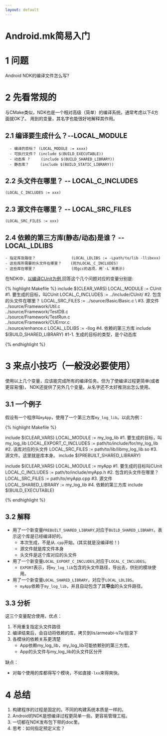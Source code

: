 ```yaml
---
layout: default
---
```


Android.mk简易入门
============================

1 问题
====
Android NDK的编译文件怎么写?

2 先看常规的
================
与CMake类似，NDK也是一个相对高级（简单）的编译系统。通常考虑以下4方面就OK了。
用到的变量，其名字也能很好地解释其作用。

2.1 编译要生成什么？--LOCAL_MODULE
--------------------
      - 编译的目标？ (LOCAL_MODULE := xxxx)
      - 可执行文件？ (include $(BUILD_EXECUTABLE))
      - 动态库 ?     (include $(BUILD_SHARED_LIBRARY))
      - 静态库？     (include $(BUILD_STATIC_LIBRARY))

2.2 头文件在哪里？ -- LOCAL\_C\_INCLUDES
--------------------
    (LOCAL_C_INCLUDES := xxx)

2.3 源文件在哪里？             -- LOCAL\_SRC\_FILES
--------------------
    (LOCAL_SRC_FILES := xxx)

2.4 依赖的第三方库(静态/动态)是谁？ -- LOCAL\_LDLIBS
--------------------
    - 指定库及路径？                (LOCAL_LDLIBS := -Lpath/to/lib -llibxxx)
    - 这些库所需要的头文件在哪里？    (同为LOCAL_C_INCLUDES)
    - 这些库在哪里？                (同gcc的选项，用`-L`来表示)


在NDK中，[以编译CUnit为例][1],回答这个几个问题对应的变量分别是:

{% highlight Makefile %}
include $(CLEAR_VARS)
LOCAL_MODULE := CUnit    #1. 要生成的目标，叫CUnit
LOCAL_C_INCLUDES := ../include/CUnit/   #2. 包含的头文件在哪里？
LOCAL_SRC_FILES := ../source/Basic/Basic.c \ #3.  源文件
            ../source/Framework/Util.c \
            ../source/Framework/TestDB.c \
            ../source/Framework/TestRun.c \
            ../source/Framework/CUError.c \
            ../source/enhance.c
LOCAL_LDLIBS := -llog                  #4. 依赖的第三方库
include $(BUILD_SHARED_LIBRARY)        #1-1. 生成的目标的类型，是个动态库

{% endhighlight %}

3 来点小技巧（一般没必要使用）
==========
使用以上几个变量，应该能完成所有的编译任务。但为了使编译过程更简单(或者更容易懂)，
NDK还提供了另外几个变量。从名字还不太好推测出怎么使用。

3.1 一个例子
-------------------------

假设有一个程序叫`myApp`，使用了一个第三方库`my_log_lib`。以此为例：

{% highlight Makefile %}

include $(CLEAR_VARS)
LOCAL_MODULE :=  my_log_lib                               #1. 要生成的目标，叫 my_log_lib
LOCAL_EXPORT_C_INCLUDES := path/to/include/for/my_log_lib #2. 该库对应的头文件
LOCAL_SRC_FILES := path/to/lib/libmy_log_lib.so           #3.  源文件。这里就是库本身。
include $(PREBUILT\_SHARED\_LIBRARY)

include $(CLEAR_VARS)
LOCAL_MODULE :=  myApp                                    #1. 要生成的目标叫CUnit
LOCAL_C_INCLUDES := path/to/include/myApp.h               #2. 包含的头文件在哪里？
LOCAL_SRC_FILES :=  path/to/myApp.cpp                     #3. 源文件
LOCAL_SHARED_LIBRARY := my_log_lib                        #4. 依赖的第三方库
include $(BUILD_EXECUTABLE)

{% endhighlight %}



3.2 解释
-------
- 用了一个新变量`PREBUILT_SHARED_LIBRARY`,对应于`BUILD_SHARED_LIBRARY`。表示这个库是已经编译好的。
    - 本次生成，不是从`.cpp`开始。(其实就是没编译啦！)
    - 源文件就是库文件本身
    - 头文件是这个库对应的头文件
- 用了一个新变量`LOCAL_EXPORT_C_INCLUDES`,对应于`LOCAL_C_INCLUDES`。
    - `EXPORT`表示，将`my_log_lib`包含的头文件路径，导出去，供别的模块使用。
- 用了一个新变量`LOCAL_SHARED_LIBRARY`，对应于`LOCAL_LDLIBS`。
    - `myApp`依赖于`my_log_lib`，并且自动包含了其**导出**的头文件路径。


3.3 分析
---------
这三个变量配合使用，优点：

1. 不用重复指定头文件路径
2. 编译结束后，会自动将依赖的库，拷贝到lis/armeabi-v7a/目录下
3. 各模块的依赖关系更清楚
    - App依赖my\_log\_lib，my\_log\_lib可能依赖别的第三方库。
    - App的头文件与my\_log\_lib的头文件区分开

缺点：

- 对每个使用的库都得写个模块，不如直接`-lxx`来得爽快。

4 总结
====
1. 构建程序的过程是固定的。不同的构建系统本质是一样的。
2. Android的NDK是想编译过程更简单一些。更容易管理工程。
3. 一切都在NDK发布包下带的doc里。
4. 思考：如何指定预定义宏？

[1]: http://xueyayang.github.io/2013/12/30/CUnit_Android_Version.html

